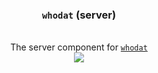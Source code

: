 <div align="center">
<h3><code>whodat</code> (server)</h3>
<br/>
The server component for <a href="https://github.com/checktheroads/whodat"><code>whodat</code><a/>
<br/>
<a href="https://github.com/checktheroads/whodat/blob/main/LICENSE">
    <img src="https://img.shields.io/github/license/checktheroads/whodat?color=000000&style=for-the-badge"/>
</a>
</div>
